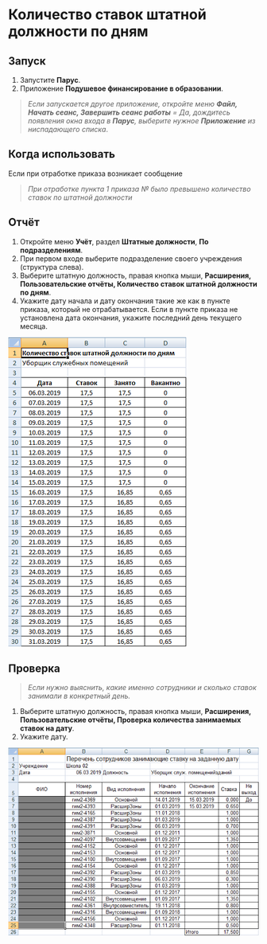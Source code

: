 # Количество ставок штатной должности по дням

## Запуск

1. Запустите **Парус**.
2. Приложение **Подушевое финансирование в образовании**.

> _Если запускается другое приложение, откройте меню **Файл, Начать сеанс, Завершить сеанс работы** = Да, дождитесь появления окна входа в **Парус**, выберите нужное **Приложение** из ниспадающего списка_.

## Когда использовать

Если при отработке приказа возникает сообщение

> _При отработке пункта 1 приказа № было превышено количество ставок по штатной должности_

## Отчёт

1. Откройте меню **Учёт**, раздел **Штатные должности**, **По подразделениям**.
2. При первом входе выберите подразделение своего учреждения (структура слева).
3. Выберите штатную должность, правая кнопка мыши, **Расширения, Пользовательские отчёты, Количество ставок штатной должности по дням**.
4. Укажите дату начала и дату окончания такие же как в пункте приказа, который не отрабатывается. Если в пункте приказа не установлена дата окончания, укажите последний день текущего месяца.

![Количество ставок штатной должности по дням](images/kolvo_stavok.png)

## Проверка

> _Если нужно выяснить, какие именно сотрудники и сколько ставок занимали в конкретный день._

1. Выберите штатную должность, правая кнопка мыши, **Расширения, Пользовательские отчёты, Проверка количества занимаемых ставок  на дату**.
2. Укажите дату.

![Проверка количества занимаемых ставок  на дату](images/sotrudniki_na_datu.png)
